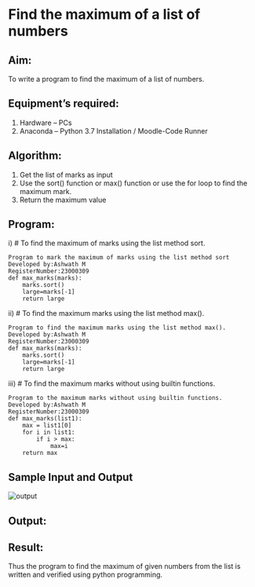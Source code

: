# Find the maximum of a list of numbers
## Aim:
To write a program to find the maximum of a list of numbers.
## Equipment’s required:
1.	Hardware – PCs
2.	Anaconda – Python 3.7 Installation / Moodle-Code Runner
## Algorithm:
1.	Get the list of marks as input
2.	Use the sort() function or max() function or use the for loop to find the maximum mark.
3.	Return the maximum value
## Program:

i)	# To find the maximum of marks using the list method sort.
```
Program to mark the maximum of marks using the list method sort
Developed by:Ashwath M
RegisterNumber:23000309 
def max_marks(marks):
    marks.sort()
    large=marks[-1]
    return large    
```

ii)	# To find the maximum marks using the list method max().
```
Program to find the maximum marks using the list method max().
Developed by:Ashwath M 
RegisterNumber:23000309 
def max_marks(marks):
    marks.sort()
    large=marks[-1]
    return large 
```

iii) # To find the maximum marks without using builtin functions.
``` 
Program to the maximum marks without using builtin functions.
Developed by:Ashwath M 
RegisterNumber:23000309 
def max_marks(list1):
    max = list1[0]
    for i in list1:
        if i > max:
            max=i
    return max    
```
## Sample Input and Output
![output](./img/max_marks1.jpg) 

## Output:

## Result:
Thus the program to find the maximum of given numbers from the list is written and verified using python programming.
